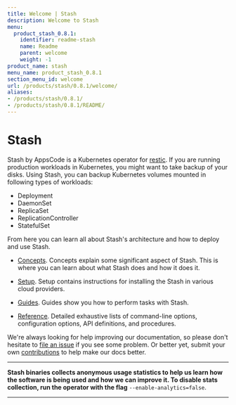 ```yaml
---
title: Welcome | Stash
description: Welcome to Stash
menu:
  product_stash_0.8.1:
    identifier: readme-stash
    name: Readme
    parent: welcome
    weight: -1
product_name: stash
menu_name: product_stash_0.8.1
section_menu_id: welcome
url: /products/stash/0.8.1/welcome/
aliases:
- /products/stash/0.8.1/
- /products/stash/0.8.1/README/
---
```


# Stash
 Stash by AppsCode is a Kubernetes operator for [restic](https://restic.net). If you are running production workloads in Kubernetes, you might want to take backup of your disks. Using Stash, you can backup Kubernetes volumes mounted in following types of workloads:

- Deployment
- DaemonSet
- ReplicaSet
- ReplicationController
- StatefulSet

From here you can learn all about Stash's architecture and how to deploy and use Stash.

- [Concepts](/products/stash/0.8.1/concepts/). Concepts explain some significant aspect of Stash. This is where you can learn about what Stash does and how it does it.

- [Setup](/products/stash/0.8.1/setup/). Setup contains instructions for installing
  the Stash in various cloud providers.

- [Guides](/products/stash/0.8.1/guides/). Guides show you how to perform tasks with Stash.

- [Reference](/products/stash/0.8.1/reference/). Detailed exhaustive lists of
command-line options, configuration options, API definitions, and procedures.

We're always looking for help improving our documentation, so please don't hesitate to [file an issue](https://github.com/appscode/stash/issues/new) if you see some problem. Or better yet, submit your own [contributions](/products/stash/0.8.1/CONTRIBUTING) to help
make our docs better.

---

**Stash binaries collects anonymous usage statistics to help us learn how the software is being used and how we can improve it. To disable stats collection, run the operator with the flag** `--enable-analytics=false`.

---
